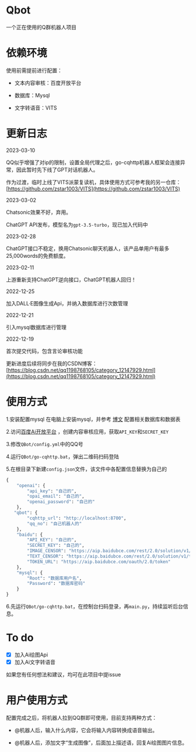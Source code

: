 # Qbot
一个正在使用的Q群机器人项目

# 依赖环境
使用前需提前进行配置：

- 文本内容审核：百度开放平台

- 数据库：Mysql

- 文字转语音：VITS

# 更新日志
2023-03-10 

QQ似乎增强了对ip的限制，设置全局代理之后，go-cqhttp机器人框架会连接异常，因此暂时先下线了GPT对话机器人。

作为过渡，临时上线了VITS派蒙复读机，具体使用方式可参考我的另一仓库：[https://github.com/zstar1003/VITS](https://github.com/zstar1003/VITS)

2023-03-02

Chatsonic效果不好，弃用。

ChatGPT API发布，模型名为`gpt-3.5-turbo`，现已加入代码中

2023-02-28

ChatGPT接口不稳定，换用Chatsonic聊天机器人，该产品单用户有最多25,000words的免费额度。

2023-02-11

上游重新支持ChatGPT逆向接口，ChatGPT机器人回归！

2022-12-25

加入DALL·E图像生成Api，并纳入数据库进行次数管理

2022-12-21

引入mysql数据库进行管理

2022-12-19 

首次提交代码，包含言论审核功能

更新进度后续将同步在我的CSDN博客：[https://blog.csdn.net/qq1198768105/category_12147929.html](https://blog.csdn.net/qq1198768105/category_12147929.html)

# 使用方式
1.安装配置mysql
在电脑上安装mysql，并参考 [博文](https://zstar.blog.csdn.net/article/details/128402216) 配置相关数据库和数据表

2.访问[百度Ai开放平台](https://ai.baidu.com/) ，创建内容审核应用，获取`API_KEY`和`SECRET_KEY`

3.修改`QBot/config.yml`中的QQ号

4.运行`QBot/go-cqhttp.bat`，弹出二维码扫码登陆

5.在根目录下新建`config.json`文件，该文件中各配置信息替换为自己的

```python
{
    "openai": {
        "api_key": "自己的",
        "opai_email": "自己的",
        "openai_password": "自己的"
    },
   "qbot": {
        "cqhttp_url": "http://localhost:8700",
        "qq_no": "自己机器人的"
    },
    "baidu": {
        "API_KEY": "自己的",
        "SECRET_KEY": "自己的",
        "IMAGE_CENSOR": "https://aip.baidubce.com/rest/2.0/solution/v1/img_censor/v2/user_defined",
        "TEXT_CENSOR": "https://aip.baidubce.com/rest/2.0/solution/v1/text_censor/v2/user_defined",
        "TOKEN_URL": "https://aip.baidubce.com/oauth/2.0/token"
    },
    "mysql": {
        "Root": "数据库用户名",
        "Password": "数据库密码"
    }
}
```

6.先运行`QBot/go-cqhttp.bat`，在控制台扫码登录，再`main.py`，持续监听后台信息。


# To do
 - [x] 加入Ai绘图Api
 - [x] 加入Ai文字转语音

如果您有任何想法和建议，均可在此项目中提issue

# 用户使用方式
配置完成之后，将机器人拉到QQ群即可使用，目前支持两种方式：

- @机器人后，输入什么内容，它会将输入内容转换成语音输出。

- @机器人后，添加文字“生成图像”，后面加上描述语，回复Ai绘图图片信息。





